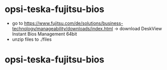 # opsi-teska-fujitsu-bios

- go to https://www.fujitsu.com/de/solutions/business-technology/manageability/downloads/index.html -> download DeskView Instant Bios Management 64bit 
- unzip files to ./files

# opsi-teska-fujitsu-bios
